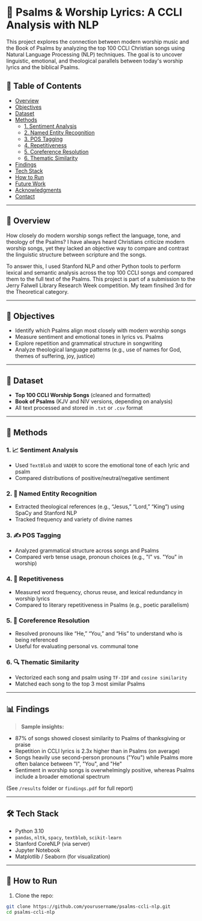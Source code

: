 # 🎵 Psalms & Worship Lyrics: A CCLI Analysis with NLP

This project explores the connection between modern worship music and the Book of Psalms by analyzing the top 100 CCLI Christian songs using Natural Language Processing (NLP) techniques. The goal is to uncover linguistic, emotional, and theological parallels between today's worship lyrics and the biblical Psalms.

## 📌 Table of Contents
- [Overview](#overview)
- [Objectives](#objectives)
- [Dataset](#dataset)
- [Methods](#methods)
  - [1. Sentiment Analysis](#1-sentiment-analysis)
  - [2. Named Entity Recognition](#2-named-entity-recognition)
  - [3. POS Tagging](#3-pos-tagging)
  - [4. Repetitiveness](#4-repetitiveness)
  - [5. Coreference Resolution](#5-coreference-resolution)
  - [6. Thematic Similarity](#6-thematic-similarity)
- [Findings](#findings)
- [Tech Stack](#tech-stack)
- [How to Run](#how-to-run)
- [Future Work](#future-work)
- [Acknowledgments](#acknowledgments)
- [Contact](#contact)

---

## 🧠 Overview

How closely do modern worship songs reflect the language, tone, and theology of the Psalms? I have always heard Christians criticize modern worship songs, yet they lacked an objective way to compare and contrast the linguistic structure between scripture and the songs.

To answer this, I used Stanford NLP and other Python tools to perform lexical and semantic analysis across the top 100 CCLI songs and compared them to the full text of the Psalms. This project is part of a submission to the Jerry Falwell Library Research Week competition. My team finsihed 3rd for the Theoretical category.

---

## 🎯 Objectives

- Identify which Psalms align most closely with modern worship songs
- Measure sentiment and emotional tones in lyrics vs. Psalms
- Explore repetition and grammatical structure in songwriting
- Analyze theological language patterns (e.g., use of names for God, themes of suffering, joy, justice)

---

## 📂 Dataset

- **Top 100 CCLI Worship Songs** (cleaned and formatted)
- **Book of Psalms** (KJV and NIV versions, depending on analysis)
- All text processed and stored in `.txt` or `.csv` format

---

## 🔬 Methods

### 1. 📈 Sentiment Analysis
- Used `TextBlob` and `VADER` to score the emotional tone of each lyric and psalm
- Compared distributions of positive/neutral/negative sentiment

### 2. 🧍 Named Entity Recognition
- Extracted theological references (e.g., “Jesus,” “Lord,” “King”) using SpaCy and Stanford NLP
- Tracked frequency and variety of divine names

### 3. ✍️ POS Tagging
- Analyzed grammatical structure across songs and Psalms
- Compared verb tense usage, pronoun choices (e.g., "I" vs. "You" in worship)

### 4. 🔁 Repetitiveness
- Measured word frequency, chorus reuse, and lexical redundancy in worship lyrics
- Compared to literary repetitiveness in Psalms (e.g., poetic parallelism)

### 5. 🔗 Coreference Resolution
- Resolved pronouns like “He,” “You,” and “His” to understand who is being referenced
- Useful for evaluating personal vs. communal tone

### 6. 🔍 Thematic Similarity
- Vectorized each song and psalm using `TF-IDF` and `cosine similarity`
- Matched each song to the top 3 most similar Psalms

---

## 📊 Findings

> **Sample insights:**
- 87% of songs showed closest similarity to Psalms of thanksgiving or praise
- Repetition in CCLI lyrics is 2.3x higher than in Psalms (on average)
- Songs heavily use second-person pronouns ("You") while Psalms more often balance between "I", "You", and "He"
- Sentiment in worship songs is overwhelmingly positive, whereas Psalms include a broader emotional spectrum

(See `/results` folder or `findings.pdf` for full report)

---

## 🛠 Tech Stack

- Python 3.10
- `pandas`, `nltk`, `spacy`, `textblob`, `scikit-learn`
- Stanford CoreNLP (via server)
- Jupyter Notebook
- Matplotlib / Seaborn (for visualization)

---

## 🏁 How to Run

1. Clone the repo:
```bash
git clone https://github.com/yourusername/psalms-ccli-nlp.git
cd psalms-ccli-nlp


